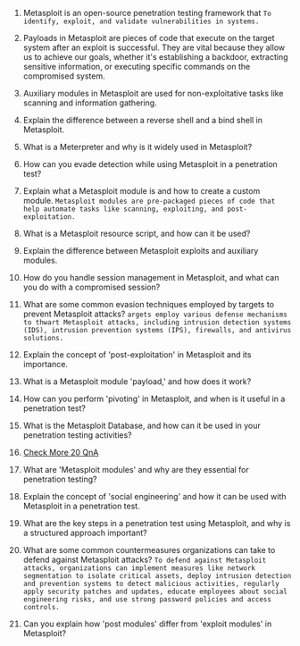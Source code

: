 1. Metasploit is an open-source penetration testing framework that `To identify, exploit, and validate vulnerabilities in systems.`
2. Payloads in Metasploit are pieces of code that execute on the target system after an exploit is successful. They are vital because they allow us to achieve our goals, whether it's establishing a backdoor, extracting sensitive information, or executing specific commands on the compromised system.
3. Auxiliary modules in Metasploit are used for non-exploitative tasks like scanning and information gathering.
4. Explain the difference between a reverse shell and a bind shell in Metasploit.
5. What is a Meterpreter and why is it widely used in Metasploit?
6. How can you evade detection while using Metasploit in a penetration test?
7. Explain what a Metasploit module is and how to create a custom module.
`Metasploit modules are pre-packaged pieces of code that help automate tasks like scanning, exploiting, and post-exploitation.`

8. What is a Metasploit resource script, and how can it be used?
9. Explain the difference between Metasploit exploits and auxiliary modules.
10. How do you handle session management in Metasploit, and what can you do with a compromised session?
11. What are some common evasion techniques employed by targets to prevent Metasploit attacks?
`argets employ various defense mechanisms to thwart Metasploit attacks, including intrusion detection systems (IDS), intrusion prevention systems (IPS), firewalls, and antivirus solutions.`

12. Explain the concept of 'post-exploitation' in Metasploit and its importance.
13. What is a Metasploit module 'payload,' and how does it work?
14. How can you perform 'pivoting' in Metasploit, and when is it useful in a penetration test?
15. What is the Metasploit Database, and how can it be used in your penetration testing activities?
16. [Check More 20 QnA](https://climbtheladder.com/metasploit-interview-questions/)
17. What are 'Metasploit modules' and why are they essential for penetration testing?
18. Explain the concept of 'social engineering' and how it can be used with Metasploit in a penetration test.
19. What are the key steps in a penetration test using Metasploit, and why is a structured approach important?
20. What are some common countermeasures organizations can take to defend against Metasploit attacks?
`To defend against Metasploit attacks, organizations can implement measures like network segmentation to isolate critical assets, deploy intrusion detection and prevention systems to detect malicious activities, regularly apply security patches and updates, educate employees about social engineering risks, and use strong password policies and access controls.`

21. Can you explain how 'post modules' differ from 'exploit modules' in Metasploit?
